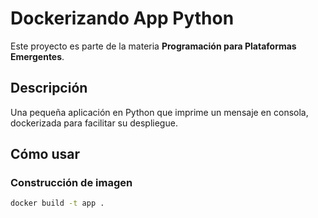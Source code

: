 # Dockerizando App Python

Este proyecto es parte de la materia **Programación para Plataformas Emergentes**.

## Descripción

Una pequeña aplicación en Python que imprime un mensaje en consola, dockerizada para facilitar su despliegue.

## Cómo usar

### Construcción de imagen

```bash
docker build -t app .
